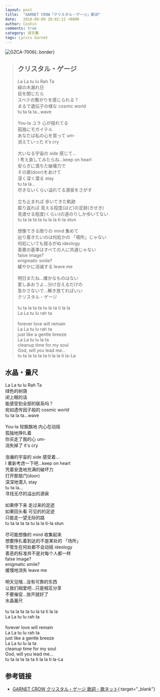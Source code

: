 ```yaml
---
layout: post
title:  "GARNET CROW「クリスタル・ゲージ」歌词"
date:   2018-09-09 20:02:12 +0800
author: Coshin
comments: true
category: 译文集
tags: Lyrics Garnet
---
```

![GZCA-7006](https://ganekuro.github.io/images/discography/single/GZCA-7006.jpg){:.border}

<blockquote class="original">
  <h2>クリスタル・ゲージ</h2>
  <p>
    La La tu lu Rah Ta<br>
    緑の木漏れ日<br>
    目を閉じたら<br>
    スベテの繋がりを感じられる？<br>
    まるで遺伝子の様な cosmic world<br>
    tu ta la ta...wave<br>
    <br>
    You-la ユラ 心が揺れてる<br>
    孤独にモガイテル<br>
    あなたは私の心を買って um-<br>
    消えていった it's cry<br>
    <br>
    大いなる宇宙の side 感じて…<br>
    I 考え直してみたらね…keep on heart<br>
    安らぎに満ちた破壊力で<br>
    その扉(door)をあけて<br>
    深く深く潜る stay<br>
    tu ta la...<br>
    尽きないくらい溢れてる源泉をさがす<br>
    <br>
    立ち止まれば 歩いてきた軌跡<br>
    振り返れば 見える程度(ほど)の足跡(きせき)<br>
    見渡せる程度(くらい)の道のりしか歩いてない<br>
    tu ta la ta ta tu la la ti-la stun<br>
    <br>
    想像できる限りの mind 集めて<br>
    辿り着きたいのは何処かの 「場所」じゃない<br>
    何処にいても揺るがぬ ideology<br>
    善悪の基準はすべての人に共通じゃない<br>
    false image?<br>
    enigmatic smile?<br>
    緩やかに消滅する leave me<br>
    <br>
    明日またね…確かなものはない<br>
    愛しあおうよ…分け合えるだけの<br>
    急かさないで…解き放てればいい<br>
    クリスタル・ゲージ<br>
    <br>
    tu ta la ta ta tu la ta ti la la<br>
    La La tu lu rah ta<br>
    <br>
    forever love will remain<br>
    La La tu lu rah ta<br>
    just like a gentle breeze<br>
    La La tu lu la ta<br>
    cleanup time for my soul<br>
    God, will you lead me...<br>
    tu ta la ta ta ta ti la la ti la-La
  </p>
</blockquote>

<div class="translation">
  <h2>水晶・量尺</h2>
  <p>
    La La tu lu Rah Ta<br>
    绿色的树荫<br>
    闭上眼的话<br>
    能感受到全部的联系吗？<br>
    宛如遗传因子般的 cosmic world<br>
    tu ta la ta...wave<br>
    <br>
    You-la 轻飘飘地 内心在动摇<br>
    孤独地挣扎着<br>
    你买走了我的心 um-<br>
    消失掉了 it's cry<br>
    <br>
    浩瀚的宇宙的 side 感受着…<br>
    I 重新考虑一下吧…keep on heart<br>
    凭着安逸地充满的破坏力<br>
    打开那扇门(door)<br>
    深深地潜入 stay<br>
    tu ta la...<br>
    寻找无尽的溢出的源泉<br>
    <br>
    如果停下来 走过来的足迹<br>
    如果回头看 可见的的足迹<br>
    只能走一望无际的路<br>
    tu ta la ta ta tu la la ti-la stun<br>
    <br>
    尽可能想像的 mind 收集起来<br>
    想要挣扎着到达的不是某处的 「场所」<br>
    不管生在何处都不会动摇 ideology<br>
    善恶的标准并不是对每个人都一样<br>
    false image?<br>
    enigmatic smile?<br>
    缓慢地消失 leave me<br>
    <br>
    明天见哦…没有可靠的东西<br>
    让我们相爱吧…只是相互分享<br>
    不要催促…放开就好了<br>
    水晶量尺<br>
    <br>
    tu ta la ta ta tu la ta ti la la<br>
    La La tu lu rah ta<br>
    <br>
    forever love will remain<br>
    La La tu lu rah ta<br>
    just like a gentle breeze<br>
    La La tu lu la ta<br>
    cleanup time for my soul<br>
    God, will you lead me...<br>
    tu ta la ta ta ta ti la la ti la-La
  </p>
</div>

## 参考链接

* [GARNET CROW クリスタル・ゲージ 歌詞 - 歌ネット](https://www.uta-net.com/song/16488/){:target="_blank"}
